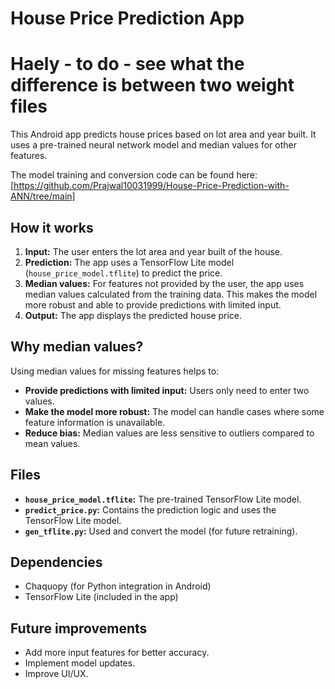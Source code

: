 # House Price Prediction App

# Haely - to do - see what the difference is between two weight files

This Android app predicts house prices based on lot area and year built. It uses a pre-trained neural network model and median values for other features.

The model training and conversion code can be found here: [https://github.com/Prajwal10031999/House-Price-Prediction-with-ANN/tree/main]

## How it works

1.  **Input:** The user enters the lot area and year built of the house.
2.  **Prediction:** The app uses a TensorFlow Lite model (`house_price_model.tflite`) to predict the price.
3.  **Median values:** For features not provided by the user, the app uses median values calculated from the training data. This makes the model more robust and able to provide predictions with limited input.
4.  **Output:** The app displays the predicted house price.

## Why median values?

Using median values for missing features helps to:

*   **Provide predictions with limited input:** Users only need to enter two values.
*   **Make the model more robust:**  The model can handle cases where some feature information is unavailable.
*   **Reduce bias:** Median values are less sensitive to outliers compared to mean values.

## Files

*   **`house_price_model.tflite`:** The pre-trained TensorFlow Lite model.
*   **`predict_price.py`:**  Contains the prediction logic and uses the TensorFlow Lite model.
*   **`gen_tflite.py`:**  Used and convert the model (for future retraining).

## Dependencies

*   Chaquopy (for Python integration in Android)
*   TensorFlow Lite (included in the app)

## Future improvements

*   Add more input features for better accuracy.
*   Implement model updates.
*   Improve UI/UX.
